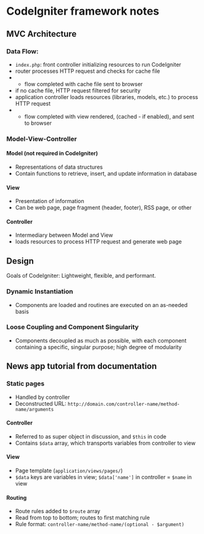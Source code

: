 # CodeIgniter framework notes

## MVC Architecture
### Data Flow:
- `index.php`: front controller initializing resources to run CodeIgniter
- router processes HTTP request and checks for cache file
- - flow completed with cache file sent to browser
- if no cache file, HTTP request filtered for security
- application controller loads resources (libraries, models, etc.) to process HTTP request
- - flow completed with view rendered, (cached - if enabled), and sent to browser

### Model-View-Controller
#### Model (not required in CodeIgniter)
- Representations of data structures
- Contain functions to retrieve, insert, and update information in database

#### View
- Presentation of information
- Can be web page, page fragment (header, footer), RSS page, or other

#### Controller
- Intermediary between Model and View
- loads resources to process HTTP request and generate web page

## Design

Goals of CodeIgniter: Lightweight, flexible, and performant.

### Dynamic Instantiation
- Components are loaded and routines are executed on an as-needed basis
### Loose Coupling and Component Singularity
- Components decoupled as much as possible, with each component containing a specific, singular purpose; high degree of modularity


## News app tutorial from documentation
### Static pages
- Handled by controller
- Deconstructed URL: `http://domain.com/controller-name/method-name/arguments`

#### Controller
- Referred to as super object in discussion, and `$this` in code
- Contains `$data` array, which transports variables from controller to view

#### View
- Page template (`application/views/pages/`)
- `$data` keys are variables in view; `$data['name']` in controller = `$name` in view

#### Routing
- Route rules added to `$route` array
- Read from top to bottom; routes to first matching rule
- Rule format: `controller-name/method-name/(optional - $argument)`
